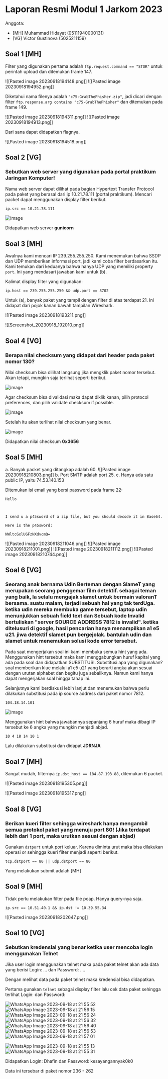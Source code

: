 # Laporan Resmi Modul 1 Jarkom 2023

Anggota:
- [MH] Muhammad Hidayat (05111940000131)
- [VG] Victor Gustinova (5025211159)

## Soal 1 [MH]

Filter yang digunakan pertama adalah `ftp.request.command == "STOR"` untuk perintah upload dan ditemukan frame 147.

<!-- TODO change wikilink format -->

![[Pasted image 20230918194148.png]]
![[Pasted image 20230918194952.png]]

Diketahui nama filenya adalah `"c75-GrabThePhisher.zip"`, jadi dicari dengan filter
`ftp.response.arg contains "c75-GrabThePhisher"` dan ditemukan pada frame 149.

![[Pasted image 20230918194311.png]]
![[Pasted image 20230918194913.png]]

Dari sana dapat didapatkan flagnya.

![[Pasted image 20230918194518.png]]

## Soal 2 [VG]
### Sebutkan web server yang digunakan pada portal praktikum Jaringan Komputer!
Nama web server dapat dilihat pada bagian Hypertext Transfer Protocol pada paket yang berasal dari ip 10.21.78.111 (portal praktikum).
Mencari packet dapat menggunakan display filter berikut.
```
ip.src == 10.21.78.111
```
![image](https://github.com/VictorGstn/jarkom-modul-1-b15-2023/assets/125529445/40eac6e5-27ed-4d8c-8a83-3e32912e93a1)

Didapatkan web server **gunicorn**

## Soal 3 [MH]

Awalnya kami mencari IP 239.255.255.250. Kami menemukan bahwa SSDP dan UDP memberikan informasi port, jadi kami coba filter berdasarkan itu. Kami temukan dari keduanya bahwa hanya UDP yang memiliki property `port`.  Ini yang mendasari jawaban kami untuk (b).

Kalimat display filter yang digunakan:

`ip.host == 239.255.255.250 && udp.port == 3702`

Untuk (a), banyak paket yang tampil dengan filter di atas terdapat 21. Ini didapat dari pojok kanan bawah tampilan Wireshark.

![[Pasted image 20230918193211.png]]

![[Screenshot_20230918_192010.png]]

## Soal 4 [VG]
### Berapa nilai checksum yang didapat dari header pada paket nomor 130?

Nilai checksum bisa dilihat langsung jika mengklik paket nomor tersebut. Akan tetapi, mungkin saja terlihat seperti berikut.

![image](https://github.com/VictorGstn/jarkom-modul-1-b15-2023/assets/125529445/e51b504a-8e39-4814-8f0b-85464b2700d2)

Agar checksum bisa divalidasi maka dapat diklik kanan, pilih protocol preferences, dan pilih validate checksum if possible.

![image](https://github.com/VictorGstn/jarkom-modul-1-b15-2023/assets/125529445/82c7424c-aa87-46e2-8dce-43219bd00124)

Setelah itu akan terlihat nilai checksum yang benar.

![image](https://github.com/VictorGstn/jarkom-modul-1-b15-2023/assets/125529445/8169ce5b-902b-41ed-8945-e6ec3f4183ea)

Didapatkan nilai checksum **0x3656**

## Soal 5 [MH]

a. Banyak packet yang ditangkap adalah 60.
   ![[Pasted image 20230918210803.png]]
b. Port SMTP adalah port 25.
c. Hanya ada satu public IP, yaitu 74.53.140.153

Ditemukan isi email yang bersi password pada frame 22:

```
Hello

 

I send u a p45sword of a zip file, but you should decode it in Base64.

Here is the p45sword:

NWltcGxlUGFzNXdvcmQ=
```

![[Pasted image 20230918211046.png]]
![[Pasted image 20230918211001.png]]
![[Pasted image 20230918211112.png]]
![[Pasted image 20230918210744.png]]

## Soal 6 [VG]

### Seorang anak bernama Udin Berteman dengan SlameT yang merupakan seorang penggemar film detektif. sebagai teman yang baik, Ia selalu mengajak slamet untuk bermain valoranT bersama. suatu malam, terjadi sebuah hal yang tak terdUga. ketika udin mereka membuka game tersebut, laptop udin menunjukkan sebuah field text dan Sebuah kode Invalid bertuliskan "server SOURCE ADDRESS 7812 is invalid". ketika ditelusuri di google, hasil pencarian hanya menampilkan a1 e5 u21. jiwa detektif slamet pun bergejolak. bantulah udin dan slamet untuk menemukan solusi kode error tersebut.

Pada saat mengerjakan soal ini kami membuka semua hint yang ada. Menggunakan hint tersebut maka kami menggabungkan huruf kapital yang ada pada soal dan didapatkan SUBSTITUSI. Substitusi apa yang digunakan? soal memberikan klue melalui a1 e5 u21 yang berarti angka akan sesuai dengan urutan alphabet dan begitu juga sebaliknya. Namun kami hanya dapat mengerjakan soal hingga tahap ini.

Selanjutnya kami berdiskusi lebih lanjut dan menemukan bahwa perlu dilakukan substitusi pada ip source address dari paket nomor 7812. 

```104.18.14.101```

![image](https://github.com/VictorGstn/jarkom-modul-1-b15-2023/assets/125529445/c850ea28-c864-4060-83b7-8431f52e3b63)

Menggunakan hint bahwa jawabannya sepanjang 6 huruf maka dibagi IP tersebut ke 6 angka yang mungkin menjadi abjad.

```10 4 18 14 10 1```

Lalu dilakukan substitusi dan didapat **JDRNJA**


## Soal 7 [MH]

Sangat mudah, filternya `ip.dst_host == 184.87.193.88`, ditemukan 6 packet.

![[Pasted image 20230918195305.png]]

![[Pasted image 20230918195317.png]]

## Soal 8 [VG]
### Berikan kueri filter sehingga wireshark hanya mengambil semua protokol paket yang menuju port 80! (Jika terdapat lebih dari 1 port, maka urutkan sesuai dengan abjad)

Gunakan `dstport` untuk port keluar. Karena diminta urut maka bisa dilakukan operasi or sehingga kueri filter menjadi seperti berikut.

`tcp.dstport == 80 || udp.dstport == 80`

Yang melakukan submit adalah [MH]

## Soal 9 [MH]

Tidak perlu melakukan filter pada file pcap. Hanya query-nya saja.

`ip.src == 10.51.40.1 && ip.dst != 10.39.55.34`

![[Pasted image 20230918202647.png]]

## Soal 10 [VG]
### Sebutkan kredensial yang benar ketika user mencoba login menggunakan Telnet
Jika user login menggunakan telnet maka pada paket telnet akan ada data yang berisi Login: ... dan Password: ....

Dengan melihat data pada paket telnet maka kredensial bisa didapatkan.

Pertama gunakan ```telnet``` sebagai display filter lalu cek data paket sehingga terlihat Login: dan Password:

![WhatsApp Image 2023-09-18 at 21 55 52](https://github.com/VictorGstn/jarkom-modul-1-b15-2023/assets/125529445/0270cdac-75f5-4871-ad9a-e8e2a29e67c4)
![WhatsApp Image 2023-09-18 at 21 56 15](https://github.com/VictorGstn/jarkom-modul-1-b15-2023/assets/125529445/bca8745e-d26a-4197-9360-3c7ef5c6c32d)
![WhatsApp Image 2023-09-18 at 21 56 24](https://github.com/VictorGstn/jarkom-modul-1-b15-2023/assets/125529445/5dd87278-1c56-4492-958e-e927ee386be7)
![WhatsApp Image 2023-09-18 at 21 56 32](https://github.com/VictorGstn/jarkom-modul-1-b15-2023/assets/125529445/03d62f9e-fb18-4b0b-b920-cbb28939d578)
![WhatsApp Image 2023-09-18 at 21 56 40](https://github.com/VictorGstn/jarkom-modul-1-b15-2023/assets/125529445/568114db-6da1-4fdd-bebc-0a9632e72b36)
![WhatsApp Image 2023-09-18 at 21 56 53](https://github.com/VictorGstn/jarkom-modul-1-b15-2023/assets/125529445/746d60f2-6108-4f2d-b0dc-cbb8a0e61ad5)
![WhatsApp Image 2023-09-18 at 21 57 01](https://github.com/VictorGstn/jarkom-modul-1-b15-2023/assets/125529445/0e1eb574-8667-4a8d-a231-f9fd4159cbed)


![WhatsApp Image 2023-09-18 at 21 55 13](https://github.com/VictorGstn/jarkom-modul-1-b15-2023/assets/125529445/7114641a-254b-40b1-8a69-4d60aab325be)
![WhatsApp Image 2023-09-18 at 21 55 31](https://github.com/VictorGstn/jarkom-modul-1-b15-2023/assets/125529445/c92c44a4-765d-4492-93d0-eb22fe178e53)

Didapatkan Login: Dhafin dan Password: kesayangannyak0k0

Data ini tersebar di paket nomor 236 - 262
